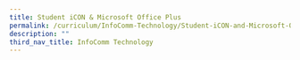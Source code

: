 ```yaml
---
title: Student iCON & Microsoft Office Plus
permalink: /curriculum/InfoComm-Technology/Student-iCON-and-Microsoft-Office-Plus
description: ""
third_nav_title: InfoComm Technology
---
```

